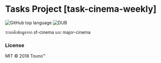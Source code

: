 # Tasks Project [task-cinema-weekly]

![GitHub top language](https://img.shields.io/github/languages/top/badges/shields.svg?style=flat-square)
![DUB](https://img.shields.io/dub/l/vibe-d.svg?style=flat-square)

ระบบดึงข้อมูลจาก sf-cinema และ major-cinema

### License
MIT © 2018 Touno™
